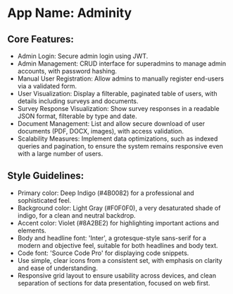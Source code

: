 # **App Name**: Adminity

## Core Features:

- Admin Login: Secure admin login using JWT.
- Admin Management: CRUD interface for superadmins to manage admin accounts, with password hashing.
- Manual User Registration: Allow admins to manually register end-users via a validated form.
- User Visualization: Display a filterable, paginated table of users, with details including surveys and documents.
- Survey Response Visualization: Show survey responses in a readable JSON format, filterable by type and date.
- Document Management: List and allow secure download of user documents (PDF, DOCX, images), with access validation.
- Scalability Measures: Implement data optimizations, such as indexed queries and pagination, to ensure the system remains responsive even with a large number of users.

## Style Guidelines:

- Primary color: Deep Indigo (#4B0082) for a professional and sophisticated feel.
- Background color: Light Gray (#F0F0F0), a very desaturated shade of indigo, for a clean and neutral backdrop.
- Accent color: Violet (#8A2BE2) for highlighting important actions and elements.
- Body and headline font: 'Inter', a grotesque-style sans-serif for a modern and objective feel, suitable for both headlines and body text.
- Code font: 'Source Code Pro' for displaying code snippets.
- Use simple, clear icons from a consistent set, with emphasis on clarity and ease of understanding.
- Responsive grid layout to ensure usability across devices, and clean separation of sections for data presentation, focused on web first.